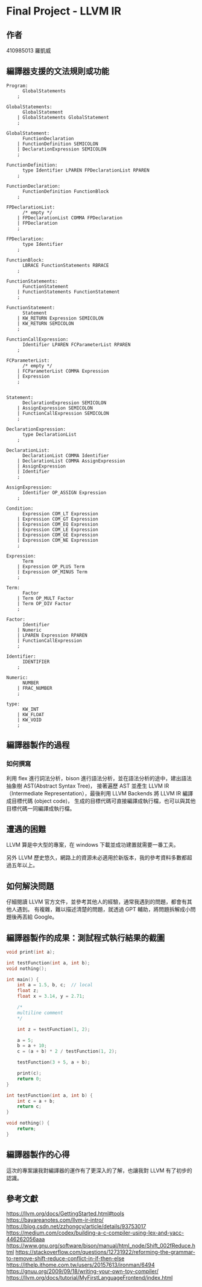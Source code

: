 # Final Project - LLVM IR

## 作者

410985013 羅凱威

## 編譯器支援的文法規則或功能

```
Program:
      GlobalStatements
    ;

GlobalStatements:
      GlobalStatement
    | GlobalStatements GlobalStatement
    ;

GlobalStatement:
      FunctionDeclaration
    | FunctionDefinition SEMICOLON
    | DeclarationExpression SEMICOLON
    ;

FunctionDefinition:
      type Identifier LPAREN FPDeclarationList RPAREN
    ;

FunctionDeclaration:
      FunctionDefinition FunctionBlock
    ;

FPDeclarationList:
      /* empty */
    | FPDeclarationList COMMA FPDeclaration
    | FPDeclaration
    ;

FPDeclaration:
      type Identifier
    ;

FunctionBlock:
      LBRACE FunctionStatements RBRACE
    ;

FunctionStatements:
      FunctionStatement
    | FunctionStatements FunctionStatement
    ;

FunctionStatement:
      Statement
    | KW_RETURN Expression SEMICOLON
    | KW_RETURN SEMICOLON
    ;

FunctionCallExpression:
      Identifier LPAREN FCParameterList RPAREN
    ;

FCParameterList:
      /* empty */
    | FCParameterList COMMA Expression
    | Expression
    ;


Statement:
      DeclarationExpression SEMICOLON
    | AssignExpression SEMICOLON
    | FunctionCallExpression SEMICOLON
    ;

DeclarationExpression:
      type DeclarationList
    ;

DeclarationList:
      DeclarationList COMMA Identifier
    | DeclarationList COMMA AssignExpression
    | AssignExpression
    | Identifier
    ;

AssignExpression:
      Identifier OP_ASSIGN Expression
    ;

Condition:
      Expression COM_LT Expression
    | Expression COM_GT Expression
    | Expression COM_EQ Expression
    | Expression COM_LE Expression
    | Expression COM_GE Expression
    | Expression COM_NE Expression
    ;

Expression:
      Term
    | Expression OP_PLUS Term
    | Expression OP_MINUS Term
    ;

Term:
      Factor
    | Term OP_MULT Factor
    | Term OP_DIV Factor
    ;

Factor:
      Identifier
    | Numeric
    | LPAREN Expression RPAREN
    | FunctionCallExpression
    ;

Identifier:
      IDENTIFIER
    ;

Numeric:
      NUMBER
    | FRAC_NUMBER
    ;

type:
      KW_INT
    | KW_FLOAT
    | KW_VOID
    ;
```

## 編譯器製作的過程

### 如何撰寫

利用 flex 進行詞法分析，bison 進行語法分析，並在語法分析的途中，建出語法抽象樹 AST(Abstract Syntax Tree)，
接著遍歷 AST 並產生 LLVM IR（Intermediate Representation），最後利用 LLVM Backends 將 LLVM IR 編譯成目標代碼 (object code)，
生成的目標代碼可直接編譯成執行檔，也可以與其他目標代碼一同編譯成執行檔。

## 遭遇的困難

LLVM 算是中大型的專案，在 windows 下載並成功建置就需要一番工夫。

另外 LLVM 歷史悠久，網路上的資源未必適用於新版本，我的參考資料多數都超過五年以上。

## 如何解決問題

仔細閱讀 LLVM 官方文件，並參考其他人的經驗，通常我遇到的問題，都會有其他人遇到。
有複雜，難以描述清楚的問題，就透過 GPT 輔助，將問題拆解成小問題後再丟給 Google。

## 編譯器製作的成果：測試程式執行結果的截圖

```c
void print(int a);

int testFunction(int a, int b);
void nothing();

int main() {
    int a = 1.5, b, c;  // local
    float z;
    float x = 3.14, y = 2.71;

    /*
    multiline comment
    */

    int z = testFunction(1, 2);

    a = 5;
    b = a + 10;
    c = (a + b) * 2 / testFunction(1, 2);

    testFunction(3 + 5, a + b);

    print(c);
    return 0;
}

int testFunction(int a, int b) {
    int c = a + b;
    return c;
}

void nothing() {
    return;
}

```

## 編譯器製作的心得

這次的專案讓我對編譯器的運作有了更深入的了解，也讓我對 LLVM 有了初步的認識。

## 參考文獻

<https://llvm.org/docs/GettingStarted.html#tools>
<https://bayareanotes.com/llvm-ir-intro/>
<https://blog.csdn.net/zzhongcy/article/details/93753017>
<https://medium.com/codex/building-a-c-compiler-using-lex-and-yacc-446262056aaa>
<https://www.gnu.org/software/bison/manual/html_node/Shift_002fReduce.html>
<https://stackoverflow.com/questions/12731922/reforming-the-grammar-to-remove-shift-reduce-conflict-in-if-then-else>
<https://ithelp.ithome.com.tw/users/20157613/ironman/6494>
<https://gnuu.org/2009/09/18/writing-your-own-toy-compiler/>
<https://llvm.org/docs/tutorial/MyFirstLanguageFrontend/index.html>

